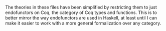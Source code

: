 The theories in these files have been simplified by restricting them to just
endofunctors on Coq, the category of Coq types and functions.  This is to
better mirror the way endofunctors are used in Haskell, at least until I can
make it easier to work with a more general formalization over any category.
